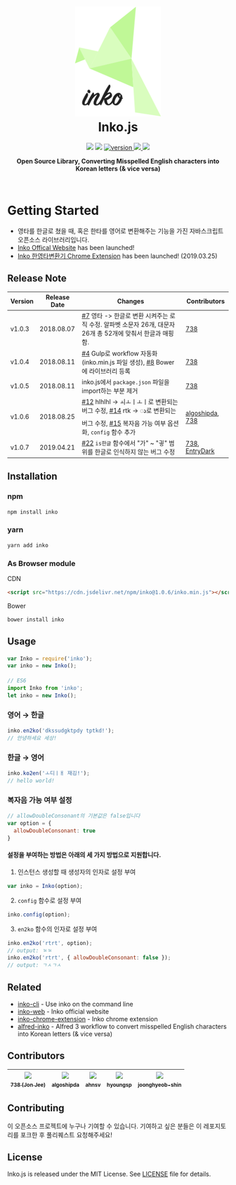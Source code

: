 <h1 align="center">
    <img height="250" src="https://github.com/738/inko/blob/master/images/inko_logo.png?raw=true" />
    <br> Inko.js
</h1>

<p align="center">
  <img src="https://img.shields.io/teamcity/codebetter/bt428.svg" />
  <img src="https://img.shields.io/github/stars/738/inko.svg?style=social&label=Stars" />
  <a href="https://npmjs.com/package/inko">
    <img src="https://img.shields.io/npm/v/inko.svg" alt="version" />
  </a>
  <a href="https://www.jsdelivr.com/package/npm/inko">
    <img src="https://data.jsdelivr.com/v1/package/npm/inko/badge" />
  </a>
  <a href="https://github.com/738/inko/blob/master/LICENSE">
    <img src="https://img.shields.io/github/license/738/inko.svg" />
  </a>
</p>

<p align="center">
  <b>Open Source Library, Converting Misspelled English characters into Korean letters (& vice versa)</b></br>
</p>

<br />

# Getting Started
- 영타를 한글로 쳤을 때, 혹은 한타를 영어로 변환해주는 기능을 가진 자바스크립트 오픈소스 라이브러리입니다.
- [Inko Offical Website](https://inko.holy.kiwi) has been launched!
- [Inko 한영타변환기 Chrome Extension](https://chrome.google.com/webstore/detail/inko-%ED%95%9C%EC%98%81%ED%83%80%EB%B3%80%ED%99%98%EA%B8%B0/bijdbcchfaolmleinaghdbnemmdabbmn?hl=ko) has been launched! (2019.03.25)

## Release Note
| Version | Release Date | Changes | Contributors |
|--------|--------------|---------|-------------|
| v1.0.3  | 2018.08.07   | [#7](https://github.com/738/inko/issues/7) 영타 -> 한글로 변환 시켜주는 로직 수정. 알파벳 소문자 26개, 대문자 26개 총 52개에 맞춰서 한글과 매핑함.| [738](https://github.com/738)|
| v1.0.4  | 2018.08.11   | [#4](https://github.com/738/inko/issues/4) Gulp로 workflow 자동화 (inko.min.js 파일 생성), [#8](https://github.com/738/inko/issues/8) Bower에 라이브러리 등록 | [738](https://github.com/738) |
| v1.0.5  | 2018.08.11   | inko.js에서 `package.json` 파일을 import하는 부분 제거 | [738](https://github.com/738) |
| v1.0.6  | 2018.08.25   | [#12](https://github.com/738/inko/issues/12) hlhlhl -> ㅚㅗㅣㅗㅣ로 변환되는 버그 수정, [#14](https://github.com/738/inko/issues/14) rtk -> ꦵ로 변환되는 버그 수정, [#15](https://github.com/738/inko/issues/15) 복자음 가능 여부 옵션화, `config` 함수 추가 | [algoshipda](https://github.com/algoshipda), [738](https://github.com/738) |
| v1.0.7  | 2019.04.21   | [#22](https://github.com/738/inko/issues/22) `is한글` 함수에서 "가" ~ "긯" 범위를 한글로 인식하지 않는 버그 수정 | [738](https://github.com/738), [EntryDark](https://github.com/EntryDark) |

## Installation

### npm

```bash
npm install inko
```

### yarn

```bash
yarn add inko
```

### As Browser module

CDN
```html
<script src="https://cdn.jsdelivr.net/npm/inko@1.0.6/inko.min.js"></script>
```

Bower
```bash
bower install inko
```

## Usage
```js
var Inko = require('inko');
var inko = new Inko();

// ES6
import Inko from 'inko';
let inko = new Inko();
```

### 영어 → 한글
```js
inko.en2ko('dkssudgktpdy tptkd!');
// 안녕하세요 세상!
```

### 한글 → 영어
```js
inko.ko2en('ㅗ디ㅣㅐ 재깅!');
// hello world!
```

### 복자음 가능 여부 설정
```js
// allowDoubleConsonant의 기본값은 false입니다
var option = {
  allowDoubleConsonant: true
}
```

#### 설정을 부여하는 방법은 아래의 세 가지 방법으로 지원합니다.
1. 인스턴스 생성할 때 생성자의 인자로 설정 부여
```js
var inko = Inko(option);
```

2. `config` 함수로 설정 부여
```js
inko.config(option);
```

3. `en2ko` 함수의 인자로 설정 부여
```js
inko.en2ko('rtrt', option);
// output: ㄳㄳ
inko.en2ko('rtrt', { allowDoubleConsonant: false });
// output: ㄱㅅㄱㅅ
```

## Related
* [inko-cli](https://github.com/738/inko-cli) - Use inko on the command line
* [inko-web](https://github.com/738/inko-web) - Inko official website
* [inko-chrome-extension](https://github.com/738/inko-chrome-extension) - Inko chrome extension
* [alfred-inko](https://github.com/738/alfred-inko) - Alfred 3 workflow to convert misspelled English characters into Korean letters (& vice versa)

## Contributors
| [<img src="https://avatars0.githubusercontent.com/u/36702053?s=200&v=4" width="50px" align="center"/><br /><sub><b>738 (Jon Jee)</b></sub>](https://github.com/738) | [<img src="https://avatars2.githubusercontent.com/u/12122155?s=200&v=4" width="50px" align="center"/><br /><sub><b>algoshipda</b></sub>](https://github.com/algoshipda) | [<img src="https://avatars3.githubusercontent.com/u/24207964?s=200&v=4" width="50px" align="center"/><br /><sub><b>ahnsv</b></sub>](https://github.com/ahnsv) | [<img src="https://avatars1.githubusercontent.com/u/29385395?s=200&v=4" width="50px" align="center"/><br /><sub><b>hyoungsp</b></sub>](https://github.com/hyoungsp) | [<img src="https://avatars1.githubusercontent.com/u/39438507?s=50&v=4" width="50px" align="center"/><br /><sub><b>joonghyeob-shin</b></sub>](https://github.com/joonghyeob-shin) |
|--|--|--|--|--|

## Contributing
이 오픈소스 프로젝트에 누구나 기여할 수 있습니다. 기여하고 싶은 분들은 이 레포지토리를 포크한 후 풀리퀘스트 요청해주세요!

## License
Inko.js is released under the MIT License. See [LICENSE](https://github.com/738/inko/blob/master/LICENSE) file for details.
